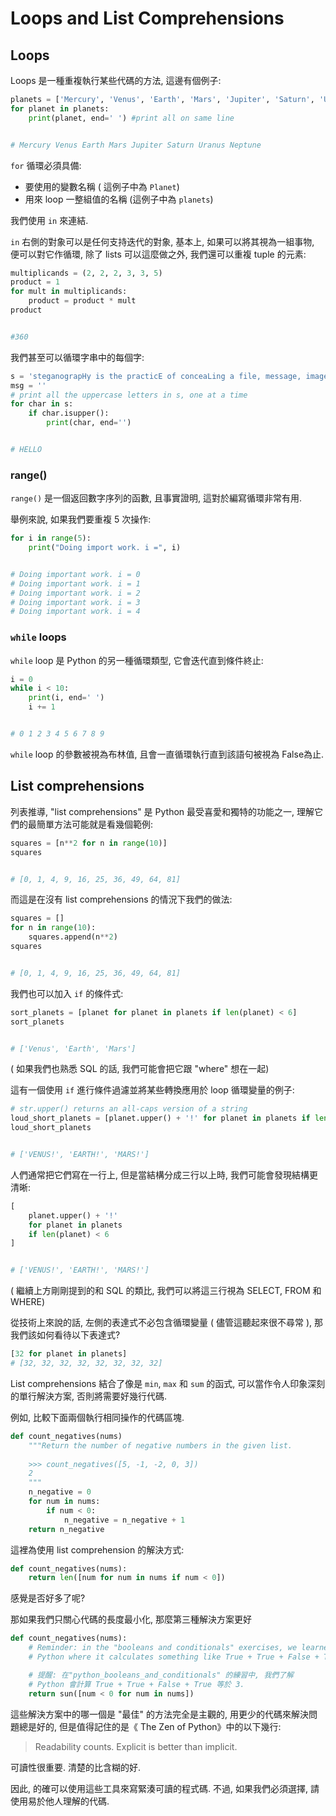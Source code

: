 # Loops and List Comprehensions
## Loops

Loops 是一種重複執行某些代碼的方法, 這邊有個例子:

```python
planets = ['Mercury', 'Venus', 'Earth', 'Mars', 'Jupiter', 'Saturn', 'Uranus', 'Neptune']
for planet in planets:
    print(planet, end=' ') #print all on same line


# Mercury Venus Earth Mars Jupiter Saturn Uranus Neptune 
```

`for` 循環必須具備:
- 要使用的變數名稱 ( 這例子中為 `Planet`)
- 用來 loop 一整組值的名稱 (這例子中為 `planets`)

我們使用 `in` 來連結.

 `in` 右側的對象可以是任何支持迭代的對象, 基本上, 如果可以將其視為一組事物, 便可以對它作循環, 除了 lists 可以這麼做之外, 我們還可以重複 tuple 的元素:

```python
multiplicands = (2, 2, 2, 3, 3, 5)
product = 1
for mult in multiplicands:
    product = product * mult
product


#360
```

我們甚至可以循環字串中的每個字:

```python
s = 'steganograpHy is the practicE of conceaLing a file, message, image, or video within another fiLe, message, image, Or video.'
msg = ''
# print all the uppercase letters in s, one at a time
for char in s:
    if char.isupper():
        print(char, end='')


# HELLO
```

### range()

`range()` 是一個返回數字序列的函數, 且事實證明, 這對於編寫循環非常有用.

舉例來說, 如果我們要重複 5 次操作:

```python
for i in range(5):
    print("Doing import work. i =", i)


# Doing important work. i = 0
# Doing important work. i = 1
# Doing important work. i = 2
# Doing important work. i = 3
# Doing important work. i = 4
```

### `while` loops

`while` loop 是 Python 的另一種循環類型, 它會迭代直到條件終止:

```python
i = 0 
while i < 10:
    print(i, end=' ')
    i += 1


# 0 1 2 3 4 5 6 7 8 9 
```

`while` loop 的參數被視為布林值, 且會一直循環執行直到該語句被視為 False為止.

## List comprehensions

列表推導, "list comprehensions" 是 Python 最受喜愛和獨特的功能之一, 理解它們的最簡單方法可能就是看幾個範例:


```python
squares = [n**2 for n in range(10)]
squares


# [0, 1, 4, 9, 16, 25, 36, 49, 64, 81]
```

而這是在沒有 list comprehensions 的情況下我們的做法:

```python
squares = []
for n in range(10):
    squares.append(n**2)
squares


# [0, 1, 4, 9, 16, 25, 36, 49, 64, 81]
```

我們也可以加入 `if` 的條件式:


```python
sort_planets = [planet for planet in planets if len(planet) < 6]
sort_planets


# ['Venus', 'Earth', 'Mars']
```

( 如果我們也熟悉 SQL 的話, 我們可能會把它跟 "where" 想在一起)

這有一個使用 `if` 進行條件過濾並將某些轉換應用於 loop 循環變量的例子:


```python
# str.upper() returns an all-caps version of a string
loud_short_planets = [planet.upper() + '!' for planet in planets if len(planet) < 6]
loud_short_planets


# ['VENUS!', 'EARTH!', 'MARS!']
```

人們通常把它們寫在一行上, 但是當結構分成三行以上時, 我們可能會發現結構更清晰:


```python
[
    planet.upper() + '!'
    for planet in planets
    if len(planet) < 6
]


# ['VENUS!', 'EARTH!', 'MARS!']
```

( 繼續上方剛剛提到的和 SQL 的類比, 我們可以將這三行視為 SELECT, FROM 和 WHERE)

從技術上來說的話, 左側的表達式不必包含循環變量 ( 儘管這聽起來很不尋常 ), 那我們該如何看待以下表達式?


```python
[32 for planet in planets]
# [32, 32, 32, 32, 32, 32, 32, 32]
```


List comprehensions 結合了像是 `min`, `max` 和 `sum` 的函式, 可以當作令人印象深刻的單行解決方案, 否則將需要好幾行代碼.

例如, 比較下面兩個執行相同操作的代碼區塊.


```python
def count_negatives(nums)
    """Return the number of negative numbers in the given list.
    
    >>> count_negatives([5, -1, -2, 0, 3])
    2
    """
    n_negative = 0
    for num in nums:
        if num < 0:
            n_negative = n_negative + 1
    return n_negative
```

這裡為使用 list comprehension 的解決方式:

```python
def count_negatives(nums):
    return len([num for num in nums if num < 0])
```

感覺是否好多了呢?

那如果我們只關心代碼的長度最小化, 那麼第三種解決方案更好

```python
def count_negatives(nums):
    # Reminder: in the "booleans and conditionals" exercises, we learned about a quirk of 
    # Python where it calculates something like True + True + False + True to be equal to 3.

    # 提醒: 在"python_booleans_and_conditionals" 的練習中, 我們了解
    # Python 會計算 True + True + False + True 等於 3.
    return sun([num < 0 for num in nums])
```

這些解決方案中的哪一個是 "最佳" 的方法完全是主觀的, 用更少的代碼來解決問題總是好的, 但是值得記住的是《 The Zen of Python》中的以下幾行:

>Readability counts.
Explicit is better than implicit.

可讀性很重要. 清楚的比含糊的好.

因此, 的確可以使用這些工具來寫緊湊可讀的程式碼. 不過, 如果我們必須選擇, 請使用易於他人理解的代碼.
